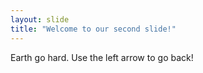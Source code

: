 ```yaml
---
layout: slide
title: "Welcome to our second slide!"
---
```

Earth go hard.
Use the left arrow to go back!
